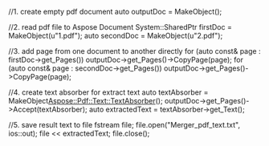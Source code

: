 
//1. create empty pdf document
auto outputDoc = MakeObject<Document>();

//2. read pdf file to Aspose Document
System::SharedPtr<Document> firstDoc = MakeObject<Document>(u"1.pdf");
auto secondDoc = MakeObject<Document>(u"2.pdf");

//3. add page from one document to another directly
for (auto const& page : firstDoc->get_Pages())
	outputDoc->get_Pages()->CopyPage(page);
for (auto const& page : secondDoc->get_Pages())
	outputDoc->get_Pages()->CopyPage(page);

//4. create text absorber for extract text
auto textAbsorber = MakeObject<Aspose::Pdf::Text::TextAbsorber>();
outputDoc->get_Pages()->Accept(textAbsorber);
auto extractedText = textAbsorber->get_Text();

//5. save result text to file 
fstream file;
file.open("Merger_pdf_text.txt", ios::out);
file << extractedText;
file.close();
